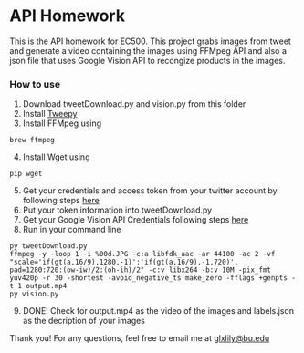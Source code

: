 # API Homework

This is the API homework for EC500. This project grabs images from tweet and generate a video containing the images using FFMpeg API and also a json file that uses Google Vision API to recongize products in the images.

### How to use
1. Download tweetDownload.py and vision.py from this folder
2. Install [Tweepy](https://github.com/tweepy/tweepy)
3. Install FFMpeg using
```
brew ffmpeg
```
4. Install Wget using
```
pip wget
```
5. Get your credentials and access token from your twitter account by following steps [here](https://www.slickremix.com/docs/how-to-get-api-keys-and-tokens-for-twitter/)
6. Put your token information into tweetDownload.py
7. Get your Google Vision API Credentials following steps [here](https://cloud.google.com/vision/docs/auth)
8. Run in your command line 
```
py tweetDownload.py
ffmpeg -y -loop 1 -i %00d.JPG -c:a libfdk_aac -ar 44100 -ac 2 -vf "scale='if(gt(a,16/9),1280,-1)':'if(gt(a,16/9),-1,720)',                                  pad=1280:720:(ow-iw)/2:(oh-ih)/2" -c:v libx264 -b:v 10M -pix_fmt yuv420p -r 30 -shortest -avoid_negative_ts make_zero -fflags +genpts -t 1 output.mp4
py vision.py
```
9. DONE! Check for output.mp4 as the video of the images and labels.json as the decription of your images


Thank you! For any questions, feel free to email me at glxlily@bu.edu
